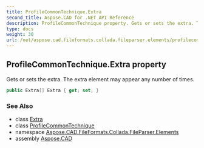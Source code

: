 ```yaml
---
title: ProfileCommonTechnique.Extra
second_title: Aspose.CAD for .NET API Reference
description: ProfileCommonTechnique property. Gets or sets the extra. The extra element may appear any number of times
type: docs
weight: 30
url: /net/aspose.cad.fileformats.collada.fileparser.elements/profilecommontechnique/extra/
---
```

## ProfileCommonTechnique.Extra property

Gets or sets the extra. The extra element may appear any number of times.

```csharp
public Extra[] Extra { get; set; }
```

### See Also

* class [Extra](../../extra/)
* class [ProfileCommonTechnique](../)
* namespace [Aspose.CAD.FileFormats.Collada.FileParser.Elements](../../profilecommontechnique/)
* assembly [Aspose.CAD](../../../)


